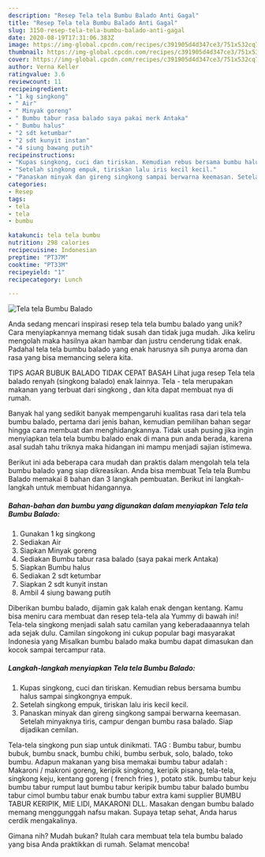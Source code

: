 ```yaml
---
description: "Resep Tela tela Bumbu Balado Anti Gagal"
title: "Resep Tela tela Bumbu Balado Anti Gagal"
slug: 3150-resep-tela-tela-bumbu-balado-anti-gagal
date: 2020-08-19T17:31:06.383Z
image: https://img-global.cpcdn.com/recipes/c391905d4d347ce3/751x532cq70/tela-tela-bumbu-balado-foto-resep-utama.jpg
thumbnail: https://img-global.cpcdn.com/recipes/c391905d4d347ce3/751x532cq70/tela-tela-bumbu-balado-foto-resep-utama.jpg
cover: https://img-global.cpcdn.com/recipes/c391905d4d347ce3/751x532cq70/tela-tela-bumbu-balado-foto-resep-utama.jpg
author: Verna Keller
ratingvalue: 3.6
reviewcount: 11
recipeingredient:
- "1 kg singkong"
- " Air"
- " Minyak goreng"
- " Bumbu tabur rasa balado saya pakai merk Antaka"
- " Bumbu halus"
- "2 sdt ketumbar"
- "2 sdt kunyit instan"
- "4 siung bawang putih"
recipeinstructions:
- "Kupas singkong, cuci dan tiriskan. Kemudian rebus bersama bumbu halus sampai singkongnya empuk."
- "Setelah singkong empuk, tiriskan lalu iris kecil kecil."
- "Panaskan minyak dan gireng singkong sampai berwarna keemasan. Setelah minyaknya tiris, campur dengan bumbu rasa balado. Siap dijadikan cemilan."
categories:
- Resep
tags:
- tela
- tela
- bumbu

katakunci: tela tela bumbu 
nutrition: 298 calories
recipecuisine: Indonesian
preptime: "PT37M"
cooktime: "PT33M"
recipeyield: "1"
recipecategory: Lunch

---
```



![Tela tela Bumbu Balado](https://img-global.cpcdn.com/recipes/c391905d4d347ce3/751x532cq70/tela-tela-bumbu-balado-foto-resep-utama.jpg)

Anda sedang mencari inspirasi resep tela tela bumbu balado yang unik? Cara menyiapkannya memang tidak susah dan tidak juga mudah. Jika keliru mengolah maka hasilnya akan hambar dan justru cenderung tidak enak. Padahal tela tela bumbu balado yang enak harusnya sih punya aroma dan rasa yang bisa memancing selera kita.

TIPS AGAR BUBUK BALADO TIDAK CEPAT BASAH Lihat juga resep Tela tela balado renyah (singkong balado) enak lainnya. Tela - tela merupakan makanan yang terbuat dari singkong , dan kita dapat membuat nya di rumah.

Banyak hal yang sedikit banyak mempengaruhi kualitas rasa dari tela tela bumbu balado, pertama dari jenis bahan, kemudian pemilihan bahan segar hingga cara membuat dan menghidangkannya. Tidak usah pusing jika ingin menyiapkan tela tela bumbu balado enak di mana pun anda berada, karena asal sudah tahu triknya maka hidangan ini mampu menjadi sajian istimewa.


Berikut ini ada beberapa cara mudah dan praktis dalam mengolah tela tela bumbu balado yang siap dikreasikan. Anda bisa membuat Tela tela Bumbu Balado memakai 8 bahan dan 3 langkah pembuatan. Berikut ini langkah-langkah untuk membuat hidangannya.

<!--inarticleads1-->

##### Bahan-bahan dan bumbu yang digunakan dalam menyiapkan Tela tela Bumbu Balado:

1. Gunakan 1 kg singkong
1. Sediakan  Air
1. Siapkan  Minyak goreng
1. Sediakan  Bumbu tabur rasa balado (saya pakai merk Antaka)
1. Siapkan  Bumbu halus
1. Sediakan 2 sdt ketumbar
1. Siapkan 2 sdt kunyit instan
1. Ambil 4 siung bawang putih


Diberikan bumbu balado, dijamin gak kalah enak dengan kentang. Kamu bisa meniru cara membuat dan resep tela-tela ala Yummy di bawah ini! Tela-tela singkong menjadi salah satu camilan yang keberadaaannya telah ada sejak dulu. Camilan singokong ini cukup popular bagi masyarakat Indonesia yang Misalkan bumbu balado maka bumbu dapat dimasukan dan kocok sampai tercampur rata. 

<!--inarticleads2-->

##### Langkah-langkah menyiapkan Tela tela Bumbu Balado:

1. Kupas singkong, cuci dan tiriskan. Kemudian rebus bersama bumbu halus sampai singkongnya empuk.
1. Setelah singkong empuk, tiriskan lalu iris kecil kecil.
1. Panaskan minyak dan gireng singkong sampai berwarna keemasan. Setelah minyaknya tiris, campur dengan bumbu rasa balado. Siap dijadikan cemilan.


Tela-tela singkong pun siap untuk dinikmati. TAG : Bumbu tabur, bumbu bubuk, bumbu snack, bumbu chiki, bumbu serbuk, solo, balado, toko bumbu. Adapun makanan yang bisa memakai bumbu tabur adalah : Makaroni / makroni goreng, keripik singkong, keripik pisang, tela-tela, singkong keju, kentang goreng ( french fries ), potato stik. bumbu tabur keju bumbu tabur rumput laut bumbu tabur keripik bumbu tabur balado bumbu tabur cimol bumbu tabur enak bumbu tabur extra kami supplier BUMBU TABUR KERIPIK, MIE LIDI, MAKARONI DLL. Masakan dengan bumbu balado memang menggunggah nafsu makan. Supaya tetap sehat, Anda harus cerdik mengakalinya. 

Gimana nih? Mudah bukan? Itulah cara membuat tela tela bumbu balado yang bisa Anda praktikkan di rumah. Selamat mencoba!
